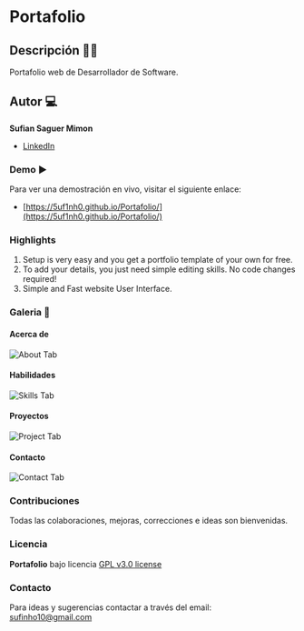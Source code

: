 # Portafolio
## Descripción ✍🏽
Portafolio web de Desarrollador de Software.

## Autor 💻
**Sufian Saguer Mimon**
* [LinkedIn](https://www.linkedin.com/in/5uf1nh0/)

### Demo ▶
Para ver una demostración en vivo, visitar el siguiente enlace: 
- [https://5uf1nh0.github.io/Portafolio/](https://5uf1nh0.github.io/Portafolio/)

### Highlights
1. Setup is very easy and you get a portfolio template of your own for free.
2. To add your details, you just need simple editing skills. No code changes required!
3. Simple and Fast website User Interface.

### Galeria 📸
#### Acerca de
![About Tab](https://i.postimg.cc/WpCWc7gB/1.png)

#### Habilidades
![Skills Tab](https://i.postimg.cc/HL6zZ0TP/2.png)

#### Proyectos
![Project Tab](https://i.imgur.com/u4oyV6r.png)

#### Contacto
![Contact Tab](https://i.postimg.cc/Y0WxCJYJ/4.png)

### Contribuciones
Todas las colaboraciones, mejoras, correcciones e ideas son bienvenidas.

### Licencia
**Portafolio** bajo licencia [GPL v3.0 license](https://www.gnu.org/licenses/gpl-3.0.en.html)

### Contacto
Para ideas y sugerencias contactar a través del email: sufinho10@gmail.com
